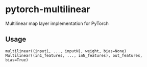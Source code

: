 # pytorch-multilinear
Multilinear map layer implementation for PyTorch

## Usage
`multilinear((input1, ..., inputN), weight, bias=None)`
`Multilinear((in1_features, ..., inN_features), out_features, bias=True)`

